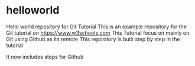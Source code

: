 # helloworld
Hello world repository for Git Tutorial
This is an example repository for the Git tutorial on https://www.w3schools.com
This Tutorial focus on mainly on Git using Github as its remote
This repository is built step by step in the tutorial 

It now includes steps for Github
